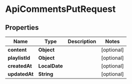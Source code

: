 

# ApiCommentsPutRequest


## Properties

| Name | Type | Description | Notes |
|------------ | ------------- | ------------- | -------------|
|**content** | **Object** |  |  [optional] |
|**playlistId** | **Object** |  |  [optional] |
|**createdAt** | **LocalDate** |  |  [optional] |
|**updatedAt** | **String** |  |  [optional] |



